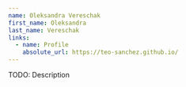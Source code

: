 ```yaml
---
name: Oleksandra Vereschak
first_name: Oleksandra
last_name: Vereschak
links:
  - name: Profile
    absolute_url: https://teo-sanchez.github.io/
---
```


TODO: Description